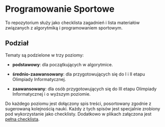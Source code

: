 # Programowanie Sportowe

To repozytorium służy jako checklista zagadnień i lista materiałów związanych z algorytmiką i programowaniem sportowym.

## Podział

Tematy są podzielone w trzy poziomy:

- **podstawowy**: dla początkujących w algorytmice.

- **średnio-zaawansowany**: dla przygotowujących się do I i II etapu Olimpiady Informatycznej.

- **zaawansowany**: dla osób przygotowujących się do III etapu Olimpiady Informatycznej i o wyższym poziomie.

Do każdego poziomu jest dołączony spis treści, posortowany zgodnie z sugerowaną kolejnością nauki.
Każdy z tych spisów jest specjalnie zrobiony pod wykorzystanie jako checklisty.
Dodatkowo w plikach załączona jest [pełna checklista](https://github.com/Matian37/programowanie-sportowe/blob/main/pelna_checklista.md).
